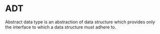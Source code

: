 # ADT

Abstract data type is an abstraction of data structure which provides only the interface to which a data structure must adhere to.

